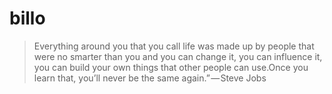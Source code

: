 # billo
> Everything around you that you call life was made up by people that were no smarter than you and you can change it, you can influence it, you can build your own things that other people can use.Once you learn that, you’ll never be the same again.” — Steve Jobs
